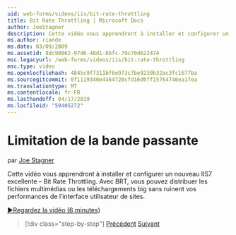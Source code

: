 ```yaml
---
uid: web-forms/videos/iis/bit-rate-throttling
title: Bit Rate Throttling | Microsoft Docs
author: JoeStagner
description: Cette vidéo vous apprendront à installer et configurer un nouveau IIS7 excellente – Bit Rate Throttling. Avec BRT, vous pouvez distribuer des fichiers multimédias ou les téléchargements big withou...
ms.author: riande
ms.date: 03/09/2009
ms.assetid: 8dc90862-97d6-48d1-8bfc-79c70d622474
msc.legacyurl: /web-forms/videos/iis/bit-rate-throttling
msc.type: video
ms.openlocfilehash: 4845c9f7311bf6e973c7be9230b32ac3fc1677ba
ms.sourcegitcommit: 0f1119340e4464720cfd16d0ff15764746ea1fea
ms.translationtype: MT
ms.contentlocale: fr-FR
ms.lasthandoff: 04/17/2019
ms.locfileid: "59405272"
---
```

# <a name="bit-rate-throttling"></a>Limitation de la bande passante

par [Joe Stagner](https://github.com/JoeStagner)

Cette vidéo vous apprendront à installer et configurer un nouveau IIS7 excellente – Bit Rate Throttling. Avec BRT, vous pouvez distribuer les fichiers multimédias ou les téléchargements big sans ruinent vos performances de l’interface utilisateur de sites.

[&#9654;Regardez la vidéo (6 minutes)](https://channel9.msdn.com/Blogs/ASP-NET-Site-Videos/bit-rate-throttling)

> [!div class="step-by-step"]
> [Précédent](installing-ftp7.md)
> [Suivant](iis7-playlists.md)

